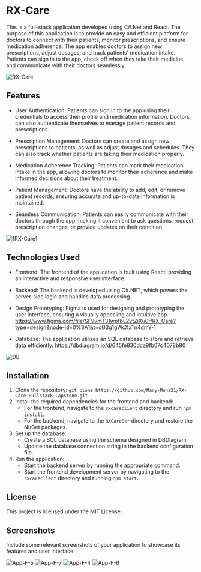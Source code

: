# RX-Care

This is a full-stack application developed using C#.Net and React. The purpose of this application is to provide an easy and efficient platform for doctors to connect with their patients, monitor prescriptions, and ensure medication adherence. The app enables doctors to assign new prescriptions, adjust dosages, and track patients' medication intake. Patients can sign in to the app, check off when they take their medicine, and communicate with their doctors seamlessly.

![RX-Care](https://github.com/Mary-Mena21/RX-Care-Fullstack-Capstone/assets/85176043/c2ec6dbc-33fe-4d3e-97dc-24f14c933c2e)
## Features

- User Authentication: Patients can sign in to the app using their credentials to access their profile and medication information. Doctors can also authenticate themselves to manage patient records and prescriptions.

- Prescription Management: Doctors can create and assign new prescriptions to patients, as well as adjust dosages and schedules. They can also track whether patients are taking their medication properly.

- Medication Adherence Tracking: Patients can mark their medication intake in the app, allowing doctors to monitor their adherence and make informed decisions about their treatment.

- Patient Management: Doctors have the ability to add, edit, or remove patient records, ensuring accurate and up-to-date information is maintained.

- Seamless Communication: Patients can easily communicate with their doctors through the app, making it convenient to ask questions, request prescription changes, or provide updates on their condition.

![1RX-Care1](https://github.com/Mary-Mena21/RX-Care-Fullstack-Capstone/assets/85176043/60efa84c-891b-476c-b2db-cf220353540d)

## Technologies Used

- Frontend: The frontend of the application is built using React, providing an interactive and responsive user interface.

- Backend: The backend is developed using C#.NET, which powers the server-side logic and handles data processing.

- Design Prototyping: Figma is used for designing and prototyping the user interface, ensuring a visually appealing and intuitive app.
https://www.figma.com/file/SF9vmT31wpfbL2ytZiXu0r/RX-Care?type=design&node-id=0%3A1&t=cG3g1gWcXxTn4dmY-1

- Database: The application utilizes an SQL database to store and retrieve data efficiently.
https://dbdiagram.io/d/645fe830dca9fb07c4078b80

![DB](https://github.com/Mary-Mena21/RX-Care-Fullstack-Capstone/assets/85176043/d1b07d07-5477-4cb2-b83e-916217a2d10f)

## Installation

1. Clone the repository: `git clone https://github.com/Mary-Mena21/RX-Care-Fullstack-Capstone.git`
2. Install the required dependencies for the frontend and backend:
   - For the frontend, navigate to the `rxcareclient` directory and run `npm install`.
   - For the backend, navigate to the `RXCareSer` directory and restore the NuGet packages.
3. Set up the database:
   - Create a SQL database using the schema designed in DBDiagram.
   - Update the database connection string in the backend configuration file.
4. Run the application:
   - Start the backend server by running the appropriate command.
   - Start the frontend development server by navigating to the `rxcareclient` directory and running `npm start`.

## License

This project is licensed under the MIT License.

## Screenshots

Include some relevant screenshots of your application to showcase its features and user interface.


![App-F-5](https://github.com/Mary-Mena21/RX-Care-Fullstack-Capstone/assets/85176043/2127904d-a648-4859-bedd-eaaa17170d30)
![App-F-7](https://github.com/Mary-Mena21/RX-Care-Fullstack-Capstone/assets/85176043/f3581a21-ec11-4b1d-ae08-d9f360d03757)
![App-F-4](https://github.com/Mary-Mena21/RX-Care-Fullstack-Capstone/assets/85176043/0325ea0d-ac83-47a0-b229-1ae5793f48dd)
![App-F-6](https://github.com/Mary-Mena21/RX-Care-Fullstack-Capstone/assets/85176043/26aac8f5-43e1-4917-a1cb-50114a0f58ad)

